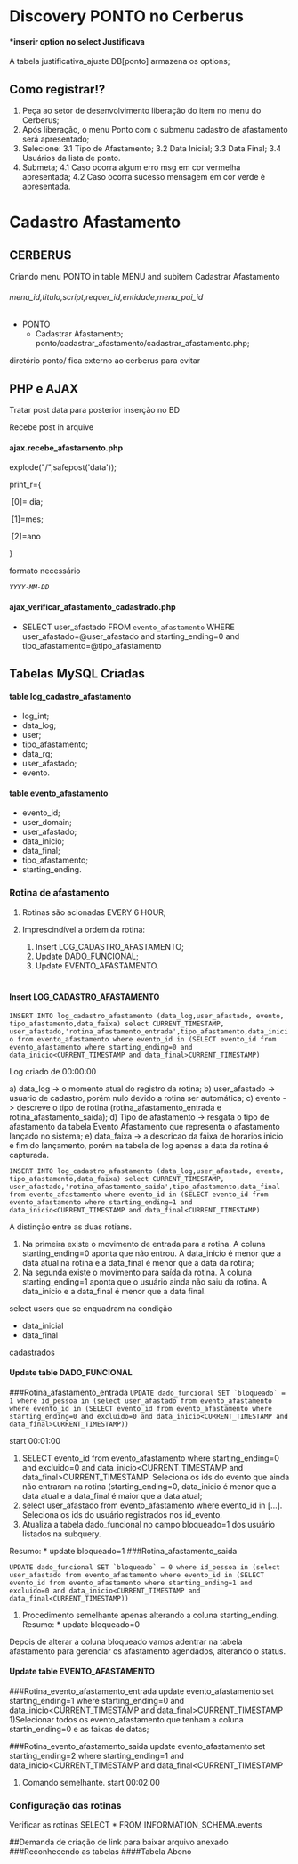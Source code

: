 #	Discovery PONTO no Cerberus



####	*inserir option no select Justificava

A tabela justificativa_ajuste DB[ponto] armazena os options;

##	Como registrar!?

1. Peça ao setor de desenvolvimento liberação do item no menu do Cerberus;
2. Após liberação, o menu Ponto com o submenu cadastro de afastamento será apresentado;
3. Selecione:
 3.1 Tipo de Afastamento;
 3.2 Data Inicial;
 3.3 Data Final;
 3.4 Usuários da lista de ponto.
4. Submeta;
 4.1 Caso ocorra algum erro msg em cor vermelha apresentada;
 4.2 Caso ocorra sucesso mensagem em cor verde é apresentada.

#	Cadastro Afastamento

##	CERBERUS

Criando menu PONTO in table MENU and subitem Cadastrar Afastamento

######	menu_id,titulo,script,requer_id,entidade,menu_pai_id



* PONTO 
  * Cadastrar Afastamento; ponto/cadastrar_afastamento/cadastrar_afastamento.php;

diretório ponto/ fica externo ao cerberus para evitar

##	PHP e AJAX

Tratar post data para posterior inserção no BD

Recebe post in arquive 

####	ajax.recebe_afastamento.php

explode("/",safepost('data'));

print_r={

​	[0]= dia;

​	[1]=mes;

​	[2]=ano

}

formato necessário

*`YYYY-MM-DD`*

####	ajax_verificar_afastamento_cadastrado.php



* SELECT user_afastado FROM `evento_afastamento` WHERE user_afastado=@user_afastado and starting_ending=0 and tipo_afastamento=@tipo_afastamento

  

##	Tabelas MySQL Criadas

####	table log_cadastro_afastamento

* log_int;
* data_log;
* user;
* tipo_afastamento;
* data_rg;
* user_afastado;
* evento.

####	table evento_afastamento

* evento_id;
* user_domain;
* user_afastado;
* data_inicio;
* data_final;
* tipo_afastamento;
* starting_ending.



###	Rotina de afastamento

1. Rotinas são acionadas EVERY 6 HOUR;

2. Imprescindível a ordem da rotina:
   1. Insert LOG_CADASTRO_AFASTAMENTO;
   2. Update DADO_FUNCIONAL;
   3. Update EVENTO_AFASTAMENTO.



#	

####	Insert LOG_CADASTRO_AFASTAMENTO

`INSERT INTO log_cadastro_afastamento (data_log,user_afastado, evento, tipo_afastamento,data_faixa) select CURRENT_TIMESTAMP, user_afastado,'rotina_afastamento_entrada',tipo_afastamento,data_inicio from evento_afastamento where evento_id in (SELECT evento_id from evento_afastamento where starting_ending=0 and data_inicio<CURRENT_TIMESTAMP and data_final>CURRENT_TIMESTAMP)`

Log criado de 00:00:00

a) data_log -> o momento atual do registro da rotina;
b) user_afastado -> usuario de cadastro, porém nulo devido a rotina ser automática;
c) evento -> descreve o tipo de rotina (rotina_afastamento_entrada e rotina_afastamento_saida);
d) Tipo de afastamento -> resgata o tipo de afastamento da tabela Evento Afastamento que representa o afastamento lançado no sistema;
e) data_faixa -> a descricao da faixa de horarios inicio e fim do lançamento, porém na tabela de log apenas a data da rotina é capturada.

``INSERT INTO log_cadastro_afastamento (data_log,user_afastado, evento, tipo_afastamento,data_faixa) select CURRENT_TIMESTAMP, user_afastado,'rotina_afastamento_saida',tipo_afastamento,data_final from evento_afastamento where evento_id in (SELECT evento_id from evento_afastamento where starting_ending=1 and data_inicio<CURRENT_TIMESTAMP and data_final<CURRENT_TIMESTAMP)``

A distinção entre as duas rotians.
1) Na primeira existe o movimento de entrada para a rotina. A coluna starting_ending=0 aponta que não entrou. A data_inicio é menor que a data atual na rotina e a data_final é menor que a data da rotina;
2) Na segunda existe o movimento para saída da rotina. A coluna starting_ending=1 aponta que o usuário ainda não saiu da rotina. A data_inicio e a data_final é menor que a data final.

select users que se enquadram na condição
* data_inicial
* data_final

cadastrados 

####	Update table DADO_FUNCIONAL
###Rotina_afastamento_entrada
``UPDATE dado_funcional SET `bloqueado` = 1 where id_pessoa in (select user_afastado from evento_afastamento where evento_id in (SELECT evento_id from evento_afastamento where starting_ending=0 and excluido=0 and data_inicio<CURRENT_TIMESTAMP and data_final>CURRENT_TIMESTAMP))``

start 00:01:00

1) SELECT evento_id from evento_afastamento where starting_ending=0 and excluido=0 and data_inicio<CURRENT_TIMESTAMP and data_final>CURRENT_TIMESTAMP. Seleciona os ids do evento que ainda não entraram na rotina (starting_ending=0, data_inicio é menor que a data atual e a data_final é maior que a data atual;
2) select user_afastado from evento_afastamento where evento_id in [...]. Seleciona os ids do usuário registrados nos id_evento.
3) Atualiza a tabela dado_funcional no campo bloqueado=1 dos usuário listados na subquery.

Resumo: * update bloqueado=1 
###Rotina_afastamento_saida

``UPDATE dado_funcional SET `bloqueado` = 0 where id_pessoa in (select user_afastado from evento_afastamento where evento_id in (SELECT evento_id from evento_afastamento where starting_ending=1 and excluido=0 and data_inicio<CURRENT_TIMESTAMP and data_final<CURRENT_TIMESTAMP))``
1) Procedimento semelhante apenas alterando a coluna starting_ending.
Resumo: * update bloqueado=0

Depois de alterar a coluna bloqueado vamos adentrar na tabela afastamento para gerenciar os afastamento agendados, alterando o status.
####	Update table EVENTO_AFASTAMENTO
###Rotina_evento_afastamento_entrada
update evento_afastamento set starting_ending=1 where starting_ending=0 and data_inicio<CURRENT_TIMESTAMP and data_final>CURRENT_TIMESTAMP
1)Selecionar todos os evento_afastamento que tenham a coluna startin_ending=0 e as faixas de datas;

###Rotina_evento_afastamento_saida
update evento_afastamento set starting_ending=2 where starting_ending=1 and data_inicio<CURRENT_TIMESTAMP and data_final<CURRENT_TIMESTAMP

1) Comando semelhante.
start 00:02:00

### Configuração das rotinas

Verificar as rotinas
SELECT * FROM INFORMATION_SCHEMA.events

##Demanda de criação de link para baixar arquivo anexado
###Reconhecendo as tabelas
####Tabela Abono

